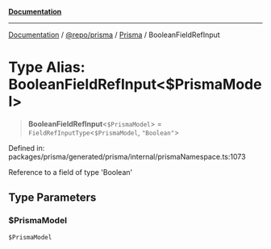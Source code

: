 [**Documentation**](../../../../../README.md)

***

[Documentation](../../../../../README.md) / [@repo/prisma](../../../README.md) / [Prisma](../README.md) / BooleanFieldRefInput

# Type Alias: BooleanFieldRefInput\<$PrismaModel\>

> **BooleanFieldRefInput**\<`$PrismaModel`\> = `FieldRefInputType`\<`$PrismaModel`, `"Boolean"`\>

Defined in: packages/prisma/generated/prisma/internal/prismaNamespace.ts:1073

Reference to a field of type 'Boolean'

## Type Parameters

### $PrismaModel

`$PrismaModel`
